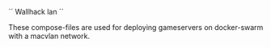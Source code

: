 ´´ Wallhack lan ´´

These compose-files are used for deploying gameservers on docker-swarm with a macvlan network.
